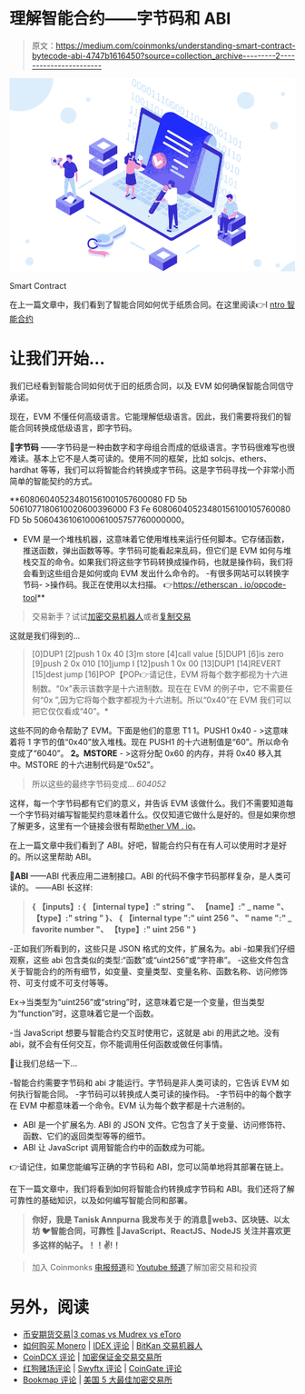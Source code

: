 # 理解智能合约——字节码和 ABI

> 原文：<https://medium.com/coinmonks/understanding-smart-contract-bytecode-abi-4747b1616450?source=collection_archive---------2----------------------->

![](img/632a11ff259e91f5f4ceffe8164e215d.png)

Smart Contract

在上一篇文章中，我们看到了智能合同如何优于纸质合同。在这里阅读👉I [ntro 智能合约](https://taniskannpurna.hashnode.dev/introduction-to-smart-contracts)

# 让我们开始…

我们已经看到智能合同如何优于旧的纸质合同，以及 EVM 如何确保智能合同信守承诺。

现在，EVM 不懂任何高级语言。它能理解低级语言。因此，我们需要将我们的智能合同转换成低级语言，即字节码。

💜**字节码**
——字节码是一种由数字和字母组合而成的低级语言。字节码很难写也很难读。基本上它不是人类可读的。使用不同的框架，比如 solcjs、ethers、hardhat 等等，我们可以将智能合约转换成字节码。这是字节码寻找一个非常小而简单的智能契约的方式。

**608060405234801561001057600080 FD 5b 5061077180610020600396000 F3 Fe 60806040523480156100105760080 FD 5b 5060436106100061005757760000000。
- EVM 是一个堆栈机器，这意味着它使用堆栈来运行任何脚本。它存储函数，推送函数，弹出函数等等。字节码可能看起来乱码，但它们是 EVM 如何与堆栈交互的命令。如果我们将这些字节码转换成操作码，也就是操作码，我们将会看到这些组合是如何或向 EVM 发出什么命令的。
-有很多网站可以转换字节码- >操作码。我正在使用以太扫描。
👉[https://etherscan . io/opcode-tool](链接)**

> 交易新手？试试[加密交易机器人](/coinmonks/crypto-trading-bot-c2ffce8acb2a)或者[复制交易](/coinmonks/top-10-crypto-copy-trading-platforms-for-beginners-d0c37c7d698c)

这就是我们得到的…

> [0]DUP1
> [2]push 1 0x 40
> [3]m store
> [4]call value
> [5]DUP1
> [6]is zero
> [9]push 2 0x 010
> [10]jump I
> [12]push 1 0x 00
> [13]DUP1
> [14]REVERT
> [15]dest jump
> [16]POP【POP👉请记住，EVM 将每个数字都视为十六进制数。“0x”表示该数字是十六进制数。现在在 EVM 的例子中，它不需要任何“0x ”,因为它将每个数字都视为十六进制。所以“0x40”在 EVM 我们可以把它仅仅看成“40”。*

这些不同的命令帮助了 EVM。下面是他们的意思
T1 1。PUSH1 0x40 - >这意味着将 1 字节的值“0x40”放入堆栈。现在 PUSH1 的十六进制值是“60”。所以命令变成了“6040”。
**2。MSTORE** - >这将分配 0x60 的内存，并将 0x40 移入其中。MSTORE 的十六进制代码是“0x52”。

> 所以这些的最终字节码变成…
> *604052*

这样，每一个字节码都有它们的意义，并告诉 EVM 该做什么。我们不需要知道每一个字节码对编写智能契约意味着什么。仅仅知道它做什么是好的。但是如果你想了解更多，这里有一个链接会很有帮助[ether VM . io]([https://www.ethervm.io/](https://www.ethervm.io/))。

在上一篇文章中我们看到了 ABI。好吧，智能合约只有在有人可以使用时才是好的。所以这里帮助 ABI。

💜**ABI**
——ABI 代表应用二进制接口。ABI 的代码不像字节码那样复杂，是人类可读的。
——ABI 长这样:

> **{
> 【inputs】:
> {
> 【internal type】:" string "、
> 【name】:" _ name "、
> 【type】:" string "
> }、
> {
> 【internal type ":" uint 256 "、
> " name ":" _ favorite number "、
> 【type】:" uint 256 "
> }**

-正如我们所看到的，这些只是 JSON 格式的文件，扩展名为。abi
-如果我们仔细观察，这些 abi 包含类似的类型:“函数”或“uint256”或“字符串”。
-这些文件包含关于智能合约的所有细节，如变量、变量类型、变量名称、函数名称、访问修饰符、可支付或不可支付等等。

Ex->当类型为“uint256”或“string”时，这意味着它是一个变量，但当类型为“function”时，这意味着它是一个函数。

-当 JavaScript 想要与智能合约交互时使用它，这就是 abi 的用武之地。没有 abi，就不会有任何交互，你不能调用任何函数或做任何事情。

💜让我们总结一下…

-智能合约需要字节码和 abi 才能运行。字节码是非人类可读的，它告诉 EVM 如何执行智能合同。
-字节码可以转换成人类可读的操作码。
-字节码中的每个数字在 EVM 中都意味着一个命令。EVM 认为每个数字都是十六进制的。
- ABI 是一个扩展名为. ABI 的 JSON 文件。它包含了关于变量、访问修饰符、函数、它们的返回类型等等的细节。
- ABI 让 JavaScript 调用智能合约中的函数成为可能。

👉请记住，如果您能编写正确的字节码和 ABI，您可以简单地将其部署在链上。

在下一篇文章中，我们将看到如何将智能合约转换成字节码和 ABI。我们还将了解可靠性的基础知识，以及如何编写智能合同和部署。

> **你好，我是 Tanisk Annpurna
> 我发布关于
> 的消息🚀web3、区块链、以太坊
> 🐦智能合同，可靠性
> 🎉JavaScript、ReactJS、NodeJS
> 关注并喜欢更多这样的帖子。！！✌️!！**

> 加入 Coinmonks [电报频道](https://t.me/coincodecap)和 [Youtube 频道](https://www.youtube.com/c/coinmonks/videos)了解加密交易和投资

# 另外，阅读

*   [币安期货交易](https://coincodecap.com/binance-futures-trading)|[3 comas vs Mudrex vs eToro](https://coincodecap.com/mudrex-3commas-etoro)
*   [如何购买 Monero](https://coincodecap.com/buy-monero) | [IDEX 评论](https://coincodecap.com/idex-review) | [BitKan 交易机器人](https://coincodecap.com/bitkan-trading-bot)
*   [CoinDCX 评论](/coinmonks/coindcx-review-8444db3621a2) | [加密保证金交易交易所](https://coincodecap.com/crypto-margin-trading-exchanges)
*   [红狗赌场评论](https://coincodecap.com/red-dog-casino-review) | [Swyftx 评论](https://coincodecap.com/swyftx-review) | [CoinGate 评论](https://coincodecap.com/coingate-review)
*   [Bookmap 评论](https://coincodecap.com/bookmap-review-2021-best-trading-software) | [美国 5 大最佳加密交易所](https://coincodecap.com/crypto-exchange-usa)
